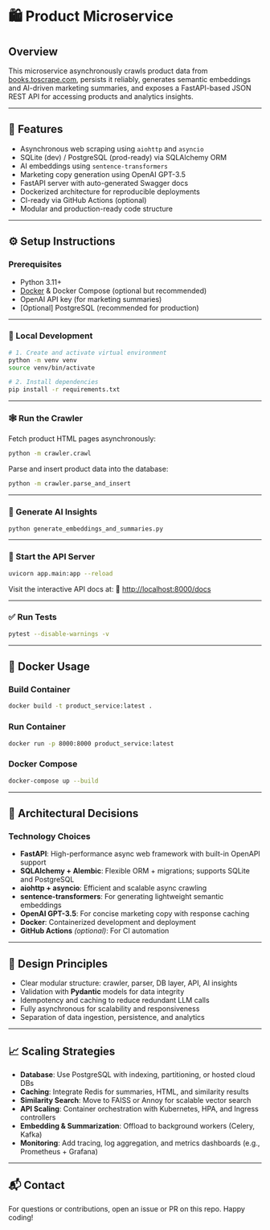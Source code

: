 # 🛍️ Product Microservice

## Overview

This microservice asynchronously crawls product data from [books.toscrape.com](http://books.toscrape.com), persists it reliably, generates semantic embeddings and AI-driven marketing summaries, and exposes a FastAPI-based JSON REST API for accessing products and analytics insights.

---

## 🚀 Features

- Asynchronous web scraping using `aiohttp` and `asyncio`
- SQLite (dev) / PostgreSQL (prod-ready) via SQLAlchemy ORM
- AI embeddings using `sentence-transformers`
- Marketing copy generation using OpenAI GPT-3.5
- FastAPI server with auto-generated Swagger docs
- Dockerized architecture for reproducible deployments
- CI-ready via GitHub Actions (optional)
- Modular and production-ready code structure

---

## ⚙️ Setup Instructions

### Prerequisites

- Python 3.11+
- [Docker](https://www.docker.com/) & Docker Compose (optional but recommended)
- OpenAI API key (for marketing summaries)
- [Optional] PostgreSQL (recommended for production)

---

### 🧪 Local Development

```bash
# 1. Create and activate virtual environment
python -m venv venv
source venv/bin/activate

# 2. Install dependencies
pip install -r requirements.txt
````

---

### 🕸️ Run the Crawler

Fetch product HTML pages asynchronously:

```bash
python -m crawler.crawl
```

Parse and insert product data into the database:

```bash
python -m crawler.parse_and_insert
```

---

### 🤖 Generate AI Insights

```bash
python generate_embeddings_and_summaries.py
```

---

### 🚦 Start the API Server

```bash
uvicorn app.main:app --reload
```

Visit the interactive API docs at:
📄 [http://localhost:8000/docs](http://localhost:8000/docs)

---

### ✅ Run Tests

```bash
pytest --disable-warnings -v
```

---

## 🐳 Docker Usage

### Build Container

```bash
docker build -t product_service:latest .
```

### Run Container

```bash
docker run -p 8000:8000 product_service:latest
```

### Docker Compose

```bash
docker-compose up --build
```

---

## 🧱 Architectural Decisions

### Technology Choices

* **FastAPI**: High-performance async web framework with built-in OpenAPI support
* **SQLAlchemy + Alembic**: Flexible ORM + migrations; supports SQLite and PostgreSQL
* **aiohttp + asyncio**: Efficient and scalable async crawling
* **sentence-transformers**: For generating lightweight semantic embeddings
* **OpenAI GPT-3.5**: For concise marketing copy with response caching
* **Docker**: Containerized development and deployment
* **GitHub Actions** *(optional)*: For CI automation

---

## 🧠 Design Principles

* Clear modular structure: crawler, parser, DB layer, API, AI insights
* Validation with **Pydantic** models for data integrity
* Idempotency and caching to reduce redundant LLM calls
* Fully asynchronous for scalability and responsiveness
* Separation of data ingestion, persistence, and analytics

---

## 📈 Scaling Strategies

* **Database**: Use PostgreSQL with indexing, partitioning, or hosted cloud DBs
* **Caching**: Integrate Redis for summaries, HTML, and similarity results
* **Similarity Search**: Move to FAISS or Annoy for scalable vector search
* **API Scaling**: Container orchestration with Kubernetes, HPA, and Ingress controllers
* **Embedding & Summarization**: Offload to background workers (Celery, Kafka)
* **Monitoring**: Add tracing, log aggregation, and metrics dashboards (e.g., Prometheus + Grafana)

---

## 📬 Contact

For questions or contributions, open an issue or PR on this repo. Happy coding!

```
